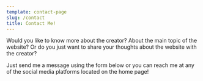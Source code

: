 ```yaml
---
template: contact-page
slug: /contact
title: Contact Me!
---
```

Would you like to know more about the creator? About the main topic of the website? Or do you just want to share your thoughts about the website with the creator?

Just send me a message using the form below or you can reach me at any of the social media platforms located on the home page!